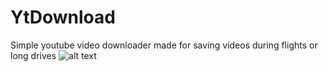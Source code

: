 # YtDownload
Simple youtube video downloader made for saving videos during flights or long drives
![alt text](https://github.com/ericheose/YtDownload/blob/main/image.jpg?raw=true)

